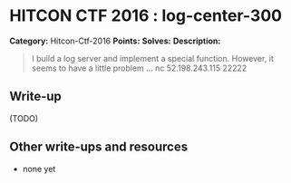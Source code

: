 # HITCON CTF 2016 : log-center-300

**Category:** Hitcon-Ctf-2016
**Points:** 
**Solves:** 
**Description:**

> I build a log server and implement a special function. However, it seems to have a little problem ... nc 52.198.243.115 22222


## Write-up

(TODO)

## Other write-ups and resources

* none yet
